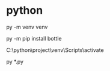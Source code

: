 # python

py -m venv venv

py -m pip install bottle

C:\python\project\venv\Scripts\activate

py *.py

